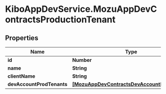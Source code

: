 # KiboAppDevService.MozuAppDevContractsProductionTenant

## Properties

Name | Type | Description | Notes
------------ | ------------- | ------------- | -------------
**id** | **Number** |  | [optional] 
**name** | **String** |  | [optional] 
**clientName** | **String** |  | [optional] 
**devAccountProdTenants** | [**[MozuAppDevContractsDevAccountProdTenant]**](MozuAppDevContractsDevAccountProdTenant.md) |  | [optional] 


